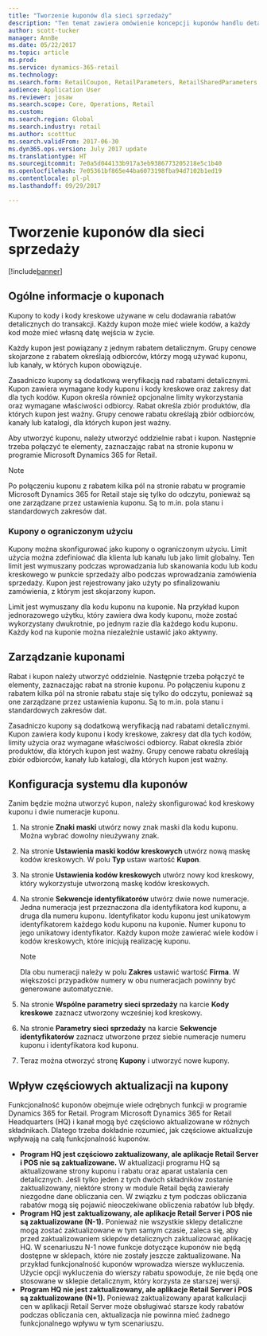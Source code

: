 ```yaml
---
title: "Tworzenie kuponów dla sieci sprzedaży"
description: "Ten temat zawiera omówienie koncepcji kuponów handlu detalicznego oraz wyjaśnienie, jak je konfigurować."
author: scott-tucker
manager: AnnBe
ms.date: 05/22/2017
ms.topic: article
ms.prod: 
ms.service: dynamics-365-retail
ms.technology: 
ms.search.form: RetailCoupon, RetailParameters, RetailSharedParameters
audience: Application User
ms.reviewer: josaw
ms.search.scope: Core, Operations, Retail
ms.custom: 
ms.search.region: Global
ms.search.industry: retail
ms.author: scotttuc
ms.search.validFrom: 2017-06-30
ms.dyn365.ops.version: July 2017 update
ms.translationtype: HT
ms.sourcegitcommit: 7e0a5d044133b917a3eb9386773205218e5c1b40
ms.openlocfilehash: 7e05361bf865e44ba6073198fba94d7102b1ed19
ms.contentlocale: pl-pl
ms.lasthandoff: 09/29/2017

---
```


# <a name="create-coupons-for-retail-sales"></a>Tworzenie kuponów dla sieci sprzedaży

[!include[banner](includes/banner.md)]


## <a name="overview-of-coupons"></a>Ogólne informacje o kuponach

Kupony to kody i kody kreskowe używane w celu dodawania rabatów detalicznych do transakcji. Każdy kupon może mieć wiele kodów, a każdy kod może mieć własną datę wejścia w życie. 

Każdy kupon jest powiązany z jednym rabatem detalicznym. Grupy cenowe skojarzone z rabatem określają odbiorców, którzy mogą używać kuponu, lub kanały, w których kupon obowiązuje. 

Zasadniczo kupony są dodatkową weryfikacją nad rabatami detalicznymi. Kupon zawiera wymagane kody kuponu i kody kreskowe oraz zakresy dat dla tych kodów. Kupon określa również opcjonalne limity wykorzystania oraz wymagane właściwości odbiorcy. Rabat określa zbiór produktów, dla których kupon jest ważny. Grupy cenowe rabatu określają zbiór odbiorców, kanały lub katalogi, dla których kupon jest ważny.

Aby utworzyć kuponu, należy utworzyć oddzielnie rabat i kupon. Następnie trzeba połączyć te elementy, zaznaczając rabat na stronie kuponu w programie Microsoft Dynamics 365 for Retail. 

> [!NOTE]
> Po połączeniu kuponu z rabatem kilka pól na stronie rabatu w programie Microsoft Dynamics 365 for Retail staje się tylko do odczytu, ponieważ są one zarządzane przez ustawienia kuponu. Są to m.in. pola stanu i standardowych zakresów dat.

### <a name="limited-use-coupons"></a>Kupony o ograniczonym użyciu

Kupony można skonfigurować jako kupony o ograniczonym użyciu. Limit użycia można zdefiniować dla klienta lub kanału lub jako limit globalny. Ten limit jest wymuszany podczas wprowadzania lub skanowania kodu lub kodu kreskowego w punkcie sprzedaży albo podczas wprowadzania zamówienia sprzedaży. Kupon jest rejestrowany jako użyty po sfinalizowaniu zamówienia, z którym jest skojarzony kupon.

Limit jest wymuszany dla kodu kuponu na kuponie. Na przykład kupon jednorazowego użytku, który zawiera dwa kody kuponu, może zostać wykorzystany dwukrotnie, po jednym razie dla każdego kodu kuponu. Każdy kod na kuponie można niezależnie ustawić jako aktywny.

## <a name="managing-coupons"></a>Zarządzanie kuponami

Rabat i kupon należy utworzyć oddzielnie. Następnie trzeba połączyć te elementy, zaznaczając rabat na stronie kuponu. Po połączeniu kuponu z rabatem kilka pól na stronie rabatu staje się tylko do odczytu, ponieważ są one zarządzane przez ustawienia kuponu. Są to m.in. pola stanu i standardowych zakresów dat.  

Zasadniczo kupony są dodatkową weryfikacją nad rabatami detalicznymi. Kupon zawiera kody kuponu i kody kreskowe, zakresy dat dla tych kodów, limity użycia oraz wymagane właściwości odbiorcy. Rabat określa zbiór produktów, dla których kupon jest ważny. Grupy cenowe rabatu określają zbiór odbiorców, kanały lub katalogi, dla których kupon jest ważny.

## <a name="system-setup-for-coupons"></a>Konfiguracja systemu dla kuponów 

Zanim będzie można utworzyć kupon, należy skonfigurować kod kreskowy kuponu i dwie numeracje kuponu. 

1.  Na stronie **Znaki maski** utwórz nowy znak maski dla kodu kuponu. Można wybrać dowolny nieużywany znak.
2.  Na stronie **Ustawienia maski kodów kreskowych** utwórz nową maskę kodów kreskowych. W polu **Typ** ustaw wartość **Kupon**.
3.  Na stronie **Ustawienia kodów kreskowych** utwórz nowy kod kreskowy, który wykorzystuje utworzoną maskę kodów kreskowych.
4.  Na stronie **Sekwencje identyfikatorów** utwórz dwie nowe numeracje. Jedna numeracja jest przeznaczona dla identyfikatora kod kuponu, a druga dla numeru kuponu. Identyfikator kodu kuponu jest unikatowym identyfikatorem każdego kodu kuponu na kuponie. Numer kuponu to jego unikatowy identyfikator. Każdy kupon może zawierać wiele kodów i kodów kreskowych, które inicjują realizację kuponu.

    > [!NOTE]
    > Dla obu numeracji należy w polu **Zakres** ustawić wartość **Firma**. W większości przypadków numery w obu numeracjach powinny być generowane automatycznie.

5.  Na stronie **Wspólne parametry sieci sprzedaży** na karcie **Kody kreskowe** zaznacz utworzony wcześniej kod kreskowy.
6.  Na stronie **Parametry sieci sprzedaży** na karcie **Sekwencje identyfikatorów** zaznacz utworzone przez siebie numeracje numeru kuponu i identyfikatora kod kuponu.
7.  Teraz można otworzyć stronę **Kupony** i utworzyć nowe kupony.

## <a name="the-effect-of-partial-updates-on-coupons"></a>Wpływ częściowych aktualizacji na kupony

Funkcjonalność kuponów obejmuje wiele odrębnych funkcji w programie Dynamics 365 for Retail. Program Microsoft Dynamics 365 for Retail Headquarters (HQ) i kanał mogą być częściowo aktualizowane w różnych składnikach. Dlatego trzeba dokładnie rozumieć, jak częściowe aktualizuje wpływają na całą funkcjonalność kuponów.

- **Program HQ jest częściowo zaktualizowany, ale aplikacje Retail Server i POS nie są zaktualizowane.** W aktualizacji programu HQ są aktualizowane strony kuponu i rabatu oraz aparat ustalania cen detalicznych. Jeśli tylko jeden z tych dwóch składników zostanie zaktualizowany, niektóre strony w module Retail będą zawierały niezgodne dane obliczania cen. W związku z tym podczas obliczania rabatów mogą się pojawić nieoczekiwane obliczenia rabatów lub błędy.
- **Program HQ jest zaktualizowany, ale aplikacje Retail Server i POS nie są zaktualizowane (N-1).** Ponieważ nie wszystkie sklepy detaliczne mogą zostać zaktualizowane w tym samym czasie, zaleca się, aby przed zaktualizowaniem sklepów detalicznych zaktualizować aplikację HQ. W scenariuszu N-1 nowe funkcje dotyczące kuponów nie będą dostępne w sklepach, które nie zostały jeszcze zaktualizowane. Na przykład funkcjonalność kuponów wprowadza wiersze wykluczenia. Użycie opcji wykluczenia do wierszy rabatu spowoduje, że nie będą one stosowane w sklepie detalicznym, który korzysta ze starszej wersji.
- **Program HQ nie jest zaktualizowany, ale aplikacje Retail Server i POS są zaktualizowane (N+1).** Ponieważ zaktualizowany aparat kalkulacji cen w aplikacji Retail Server może obsługiwać starsze kody rabatów podczas obliczania cen, aktualizacja nie powinna mieć żadnego funkcjonalnego wpływu w tym scenariuszu.

